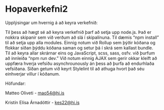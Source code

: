 # Hopaverkefni2

Upplýsingar um hvernig á að keyra verkefnið:

Til þess að hægt sé að keyra verkefnið þarf að setja upp node.js.  Það er nokkra skipanir sem við verðum að slá í skipalínuna. Til dæmis “npm install” til að setja upp alla modules.  Einnig notum við Rollup sem þýðir kóðana og flokkar síðan þýddu kóðana saman og setur þá í skrá sem kallast bundle.  
Til að keyra allar skrárnar eins og JavaScript, scss, sass, osfv. við þurfum að innleiða “npm run dev.”  Við notum einnig AJAX sem gerir okkar kleift að uppfæra hverja vefsíðu asynchrounously án þess að þurfa að endurhlaða vefsíðana. Síðan getum við keyrt Stylelint til að athuga hvort það séu einhverjar villur í kóðanum.  

Höfundar:

Matteo Oliveti - mao54@hi.is

Kristín Elísa Árnadóttir - kes22@hi.is


